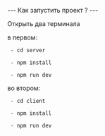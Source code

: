 --- Как запустить проект ? ---

Открыть два терминала

   в первом:
   
     - cd server
     
     - npm install
     
     - npm run dev


   во втором:
   
     - cd client
     
     - npm install
     
     - npm run dev 
